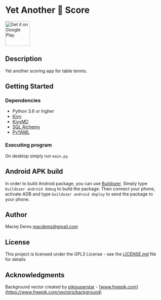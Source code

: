 # Yet Another 🏓 Score

[<img alt='Get it on Google Play' height='80px' src='https://play.google.com/intl/en_us/badges/static/images/badges/en_badge_web_generic.png'/>](https://play.google.com/store/apps/details?id=com.macdems.tabletennisscore)

## Description

<!-- <p style="text-align: center">
<img src="img/screenshot.png" height="256dp"/>
</p> -->

Yet another scoring app for table tennis.

## Getting Started

### Dependencies

* Python 3.6 or higher
* [Kivy](https://kivy.org)
* [KivyMD](https://github.com/kivymd/KivyMD)
* [SQL Alchemy](https://sqlalchemy.org/)
* [PyYAML](https://pypi.org/project/PyYAML/)

### Executing program

On desktop simply run `main.py`.


## Android APK build

In order to build Android package, you can use [Buildozer](https://github.com/kivy/buildozer). Simply type
`buildozer android debug` to build the package. Then connect your phone, activate ADB and type `buildozer android deploy`
to send the package to your phone.


## Author

Maciej Dems <macdems@gmail.com>

## License

This project is licensed under the GPL3 License - see the [LICENSE.md](LICENSE.md) file for details

## Acknowledgments

Background vector created by [pikisuperstar](https://www.freepik.com/pikisuperstar) - [www.freepik.com](https://www.freepik.com/vectors/background)
